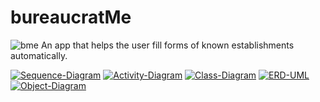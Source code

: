 # bureaucratMe

<img src="https://media.giphy.com/media/FkuEPynohOdldm7BUD/giphy.gif" alt="bme">
An app that helps the user fill forms of known establishments automatically.

<a href="https://imgbb.com/"><img src="https://i.ibb.co/ScPL3w5/Sequence-Diagram.jpg" alt="Sequence-Diagram" border="0"></a>
<a href="https://ibb.co/g7BSRsp"><img src="https://i.ibb.co/cv76rzH/Activity-Diagram.jpg" alt="Activity-Diagram" border="0"></a>
<a href="https://ibb.co/QbvcCTr"><img src="https://i.ibb.co/qyYnWck/Class-Diagram.jpg" alt="Class-Diagram" border="0"></a>
<a href="https://ibb.co/THybdC7"><img src="https://i.ibb.co/2jJsHbC/ERD-UML.jpg" alt="ERD-UML" border="0"></a>
<a href="https://ibb.co/MDdshd1"><img src="https://i.ibb.co/QF0fc0H/Object-Diagram.jpg" alt="Object-Diagram" border="0"></a>
